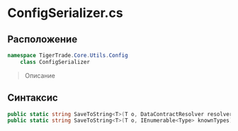 
# ConfigSerializer.cs
## Расположение
```csharp
namespace TigerTrade.Core.Utils.Config  
    class ConfigSerializer
```

> Описание

## Синтаксис
```csharp
public static string SaveToString<T>(T o, DataContractResolver resolver = null)
public static string SaveToString<T>(T o, IEnumerable<Type> knownTypes)

```
